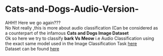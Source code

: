 # Cats-and-Dogs-Audio-Version-
AHH!! Here we go again???<br> No Not really ,this is more about audio classification (Can be considered as a counterpart of the infamous **Cats and Dogs Image Dataset**<br>
Ok so here we try to classify **bark Vs Meow** i.e Audio Classification using the exact same model used in the Image Classification Task [here](https://github.com/So-ham/Cats-and-Dogs)<br>
Dataset can be found [here](https://www.kaggle.com/mmoreaux/audio-cats-and-dogs)
